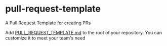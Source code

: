 # pull-request-template

A Pull Request Template for creating PRs

Add [PULL_REQUEST_TEMPLATE.md](https://github.com/muhammad-w-kusuma/pull-request-template/blob/main/PULL_REQUEST_TEMPLATE.md) to the root of your repository.
You can customize it to meet your team's need
